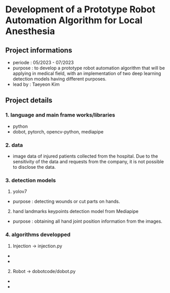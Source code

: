 # Development of a Prototype Robot Automation Algorithm for Local Anesthesia

## Project informations
- periode : 05/2023 - 07/2023
- purpose : to develop a prototype robot automation algorithm that will be applying in medical field, with an implementation of two deep learning detection models having different purposes.   
- lead by : Taeyeon Kim

## Project details
### 1. language and main frame works/libraries
- python
- dobot, pytorch, opencv-python, mediapipe

### 2. data
- image data of injured patients collected from the hospital. Due to the sensitivity of the data and requests from the company, it is not possible to disclose the data.

### 3. detection models
1) yolov7 
- purpose : detecting wounds or cut parts on hands.
2) hand landmarks keypoints detection model from Mediapipe
- purpose : obtaining all hand joint position information from the images.

### 4. algorithms developped
1) Injection -> injection.py
-
- 
2) Robot -> dobotcode/dobot.py
-
- 
